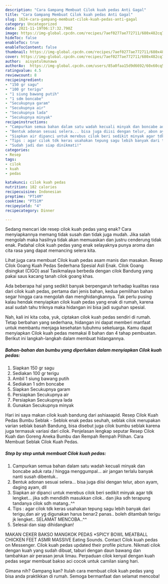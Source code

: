 ```yaml
---
description: "Cara Gampang Membuat Cilok kuah pedas Anti Gagal"
title: "Cara Gampang Membuat Cilok kuah pedas Anti Gagal"
slug: 1624-cara-gampang-membuat-cilok-kuah-pedas-anti-gagal
category: Uncategorized
date: 2021-11-19T06:17:32.790Z
image: https://img-global.cpcdn.com/recipes/7aef0277ae772711/680x482cq70/cilok-kuah-pedas-foto-resep-utama.jpg
hideToc: false
enableToc: true
enableTocContent: false
thumbnail: https://img-global.cpcdn.com/recipes/7aef0277ae772711/680x482cq70/cilok-kuah-pedas-foto-resep-utama.jpg
cover: https://img-global.cpcdn.com/recipes/7aef0277ae772711/680x482cq70/cilok-kuah-pedas-foto-resep-utama.jpg
author:  aisyatulmunawa
authorAv:  https://img-global.cpcdn.com/users/85a0faa15d9d6692/60x60cq50/avatar.jpg
ratingvalue: 4.5
reviewcount: 8
recipeingredient:
- "150 gr sagu"
- "100 gr terigu"
- "1 siung bawang putih"
- "1 sdm boncabe"
- "Secukupnya garam"
- "Secukupnya air"
- "Secukupnya lada"
- "Secukupnya minyak"
recipeinstructions:
- "Campurkan semua bahan dalam satu wadah kecuali minyak dan boncabe aduk rata / hingga menggumpal... air jangan terlalu banyak nanti susah dibentuk.."
- "Bentuk adonan sesuai selera... bisa juga diisi dengan telur, abon ayam, daging ayam, dll"
- "Siapkan air dipanci untuk merebus cilok beri sedikit minyak agar tdk lengket... jika sdh mendidih masukkan cilok.. dan jika sdh terapung tandanya cilok sdh matang..^^"
- "Tips : agar cilok tdk keras usahakan tepung sagu lebih banyak dari terigu,dan air yg digunakan harus benar2 panas.. boleh ditambah terigu jk lengket.. SELAMAT MENCOBA..^^"
- "Sudah jadi dan siap dinikmati!"
categories:
- Resep
tags:
- cilok
- kuah
- pedas

katakunci: cilok kuah pedas 
nutrition: 182 calories
recipecuisine: Indonesian
preptime: "PT14M"
cooktime: "PT51M"
recipeyield: "4"
recipecategory: Dinner

---
```



Sedang mencari ide resep cilok kuah pedas yang enak? Cara menyiapkannya memang tidak susah dan tidak juga mudah. Jika salah mengolah maka hasilnya tidak akan memuaskan dan justru cenderung tidak enak. Padahal cilok kuah pedas yang enak selayaknya punya aroma dan cita rasa yang dapat memancing selera kita.


Lihat juga cara membuat Cilok kuah pedas asam manis dan masakan. Resep Cilok Goang Kuah Pedas Sederhana Spesial Asli Enak. Cilok Goang disingkat (CIGO) asal Tasikmalaya berbeda dengan cilok Bandung yang pakai saus kacang tanah cilok goang khas.

Ada beberapa hal yang sedikit banyak berpengaruh terhadap kualitas rasa dari cilok kuah pedas, pertama dari jenis bahan, kedua pemilihan bahan segar hingga cara mengolah dan menghidangkannya. Tak perlu pusing kalau hendak menyiapkan cilok kuah pedas yang enak di rumah, karena asal sudah tahu triknya maka hidangan ini bisa jadi suguhan spesial.


Nah, kali ini kita coba, yuk, ciptakan cilok kuah pedas sendiri di rumah. Tetap berbahan yang sederhana, hidangan ini dapat memberi manfaat untuk membantu menjaga kesehatan tubuhmu sekeluarga. Kamu dapat menyiapkan Cilok kuah pedas memakai 8 bahan dan 4 tahap pembuatan. Berikut ini langkah-langkah dalam membuat hidangannya.

<!--inarticleads1-->

##### Bahan-bahan dan bumbu yang diperlukan dalam menyiapkan Cilok kuah pedas:

1. Siapkan 150 gr sagu
1. Sediakan 100 gr terigu
1. Ambil 1 siung bawang putih
1. Sediakan 1 sdm boncabe
1. Siapkan Secukupnya garam
1. Persiapkan Secukupnya air
1. Persiapkan Secukupnya lada
1. Gunakan Secukupnya minyak


Hari ini saya makan cilok kuah bandung dari ashiaaapid. Resep Cilok Kuah Pedas Bumbu Seblak - Seblok enak pedas seuhah, seblak cilok merupakan varian seblak basah Bandung, bisa disebut juga cilok bumbu seblak karena juga termasuk variasi dari cilok. Penjelasan lengkap seputar Resep Cilok Kuah dan Goreng Aneka Bumbu dan Rempah Rempah Pilihan. Cara Membuat Seblak Cilok Kuah Pedas. 

<!--inarticleads2-->

##### Step by step untuk membuat Cilok kuah pedas:

1. Campurkan semua bahan dalam satu wadah kecuali minyak dan boncabe aduk rata / hingga menggumpal... air jangan terlalu banyak nanti susah dibentuk..
1. Bentuk adonan sesuai selera... bisa juga diisi dengan telur, abon ayam, daging ayam, dll
1. Siapkan air dipanci untuk merebus cilok beri sedikit minyak agar tdk lengket... jika sdh mendidih masukkan cilok.. dan jika sdh terapung tandanya cilok sdh matang..^^
1. Tips : agar cilok tdk keras usahakan tepung sagu lebih banyak dari terigu,dan air yg digunakan harus benar2 panas.. boleh ditambah terigu jk lengket.. SELAMAT MENCOBA..^^
1. Selesai dan siap dihidangkan!

MAKAN CEKER BAKSO MANGKOK PEDAS *SPICY BOWL MEATBALL CHICKEN FEET ASMR MASSIVE Eating Sounds. Contact Cilok kuah pedas on Messenger. Cilok kuah pedas updated their profile picture. Nikmati cilok dengan kuah yang sudah dibuat, taburi dengan daun bawang dan tambahkan air perasan jeruk limau. Perpaduan cilok kenyal dengan kuah pedas segar membuat bakso aci cocok untuk camilan siang hari. 

Gimana nih? Gampang kan? Itulah cara membuat cilok kuah pedas yang bisa anda praktikkan di rumah. Semoga bermanfaat dan selamat mencoba!
